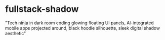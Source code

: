 # fullstack-shadow
"Tech ninja in dark room coding glowing floating UI panels, AI-integrated mobile apps projected around, black hoodie silhouette, sleek digital shadow aesthetic"
